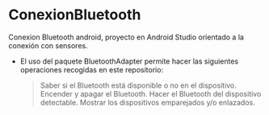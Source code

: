 # ConexionBluetooth
Conexion Bluetooth android, proyecto en Android Studio orientado a la conexión con sensores.

- El uso del paquete BluetoothAdapter permite hacer las siguientes operaciones recogidas en este repositorio:
   > Saber si el Bluetooth está disponible o no en el dispositivo.
   > Encender y apagar el Bluetooth.
   > Hacer el Bluetooth del dispositivo detectable.
   > Mostrar los dispositivos emparejados y/o enlazados.
